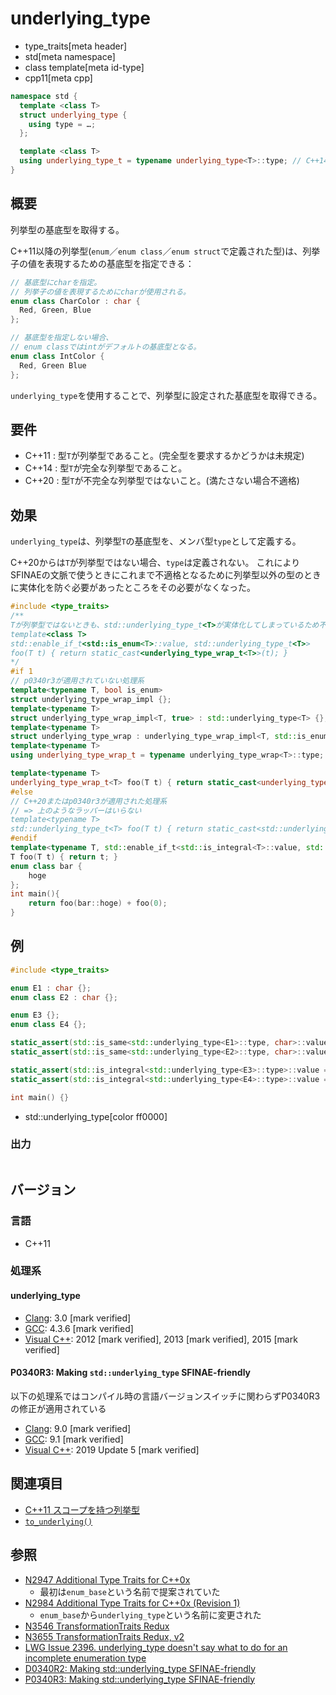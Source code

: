 # underlying_type
* type_traits[meta header]
* std[meta namespace]
* class template[meta id-type]
* cpp11[meta cpp]

```cpp
namespace std {
  template <class T>
  struct underlying_type {
    using type = …;
  };

  template <class T>
  using underlying_type_t = typename underlying_type<T>::type; // C++14
}
```

## 概要
列挙型の基底型を取得する。

C++11以降の列挙型(`enum`／`enum class`／`enum struct`で定義された型)は、列挙子の値を表現するための基底型を指定できる：

```cpp
// 基底型にcharを指定。
// 列挙子の値を表現するためにcharが使用される。
enum class CharColor : char {
  Red, Green, Blue
};

// 基底型を指定しない場合、
// enum classではintがデフォルトの基底型となる。
enum class IntColor {
  Red, Green Blue
};
```

`underlying_type`を使用することで、列挙型に設定された基底型を取得できる。


## 要件
- C++11 : 型`T`が列挙型であること。(完全型を要求するかどうかは未規定)
- C++14 : 型`T`が完全な列挙型であること。
- C++20 : 型`T`が不完全な列挙型ではないこと。(満たさない場合不適格)

## 効果
`underlying_type`は、列挙型`T`の基底型を、メンバ型`type`として定義する。

C++20からは`T`が列挙型ではない場合、`type`は定義されない。
これによりSFINAEの文脈で使うときにこれまで不適格となるために列挙型以外の型のときに実体化を防ぐ必要があったところをその必要がなくなった。

```cpp example
#include <type_traits>
/**
Tが列挙型ではないときも、std::underlying_type_t<T>が実体化してしまっているため不適格
template<class T>
std::enable_if_t<std::is_enum<T>::value, std::underlying_type_t<T>>
foo(T t) { return static_cast<underlying_type_wrap_t<T>>(t); }
*/
#if 1
// p0340r3が適用されていない処理系
template<typename T, bool is_enum>
struct underlying_type_wrap_impl {};
template<typename T>
struct underlying_type_wrap_impl<T, true> : std::underlying_type<T> {};//列挙型に対する特殊化なのでOK
template<typename T>
struct underlying_type_wrap : underlying_type_wrap_impl<T, std::is_enum<T>::value> {};
template<typename T>
using underlying_type_wrap_t = typename underlying_type_wrap<T>::type;

template<typename T>
underlying_type_wrap_t<T> foo(T t) { return static_cast<underlying_type_wrap_t<T>>(t); }
#else
// C++20またはp0340r3が適用された処理系
// => 上のようなラッパーはいらない
template<typename T>
std::underlying_type_t<T> foo(T t) { return static_cast<std::underlying_type_t<T>>(t); }
#endif
template<typename T, std::enable_if_t<std::is_integral<T>::value, std::nullptr_t> = nullptr>
T foo(T t) { return t; }
enum class bar {
    hoge
};
int main(){
    return foo(bar::hoge) + foo(0);
}
```

## 例
```cpp example
#include <type_traits>

enum E1 : char {};
enum class E2 : char {};

enum E3 {};
enum class E4 {};

static_assert(std::is_same<std::underlying_type<E1>::type, char>::value, "E1 based type is char");
static_assert(std::is_same<std::underlying_type<E2>::type, char>::value, "E2 based type is char");

static_assert(std::is_integral<std::underlying_type<E3>::type>::value == true, "E3 based type is integral type");
static_assert(std::is_integral<std::underlying_type<E4>::type>::value == true, "E4 based type is integral type");

int main() {}
```
* std::underlying_type[color ff0000]

### 出力
```
```

## バージョン
### 言語
- C++11

### 処理系
#### underlying_type
- [Clang](/implementation.md#clang): 3.0 [mark verified]
- [GCC](/implementation.md#gcc): 4.3.6 [mark verified]
- [Visual C++](/implementation.md#visual_cpp): 2012 [mark verified], 2013 [mark verified], 2015 [mark verified]

#### P0340R3: Making `std::underlying_type` SFINAE-friendly

以下の処理系ではコンパイル時の言語バージョンスイッチに関わらずP0340R3の修正が適用されている

- [Clang](/implementation.md#clang): 9.0 [mark verified]
- [GCC](/implementation.md#gcc): 9.1 [mark verified]
- [Visual C++](/implementation.md#visual_cpp): 2019 Update 5 [mark verified]

## 関連項目
- [C++11 スコープを持つ列挙型](/lang/cpp11/scoped_enum.md)
- [`to_underlying()`](/reference/utility/to_underlying.md)


## 参照
- [N2947 Additional Type Traits for C++0x](http://www.open-std.org/jtc1/sc22/wg21/docs/papers/2009/n2947.html)
    - 最初は`enum_base`という名前で提案されていた
- [N2984 Additional Type Traits for C++0x (Revision 1)](http://www.open-std.org/jtc1/sc22/wg21/docs/papers/2009/n2984.htm)
    - `enum_base`から`underlying_type`という名前に変更された
- [N3546 TransformationTraits Redux](http://www.open-std.org/jtc1/sc22/wg21/docs/papers/2013/n3546.pdf)
- [N3655 TransformationTraits Redux, v2](http://www.open-std.org/jtc1/sc22/wg21/docs/papers/2013/n3655.pdf)
- [LWG Issue 2396. underlying_type doesn't say what to do for an incomplete enumeration type](http://www.open-std.org/jtc1/sc22/wg21/docs/lwg-defects.html#2396)
- [D0340R2: Making std::underlying_type SFINAE-friendly](http://www.open-std.org/jtc1/sc22/wg21/docs/papers/2018/p0340r2.html)
- [P0340R3: Making std::underlying_type SFINAE-friendly](http://www.open-std.org/jtc1/sc22/wg21/docs/papers/2019/p0340r3.html)
